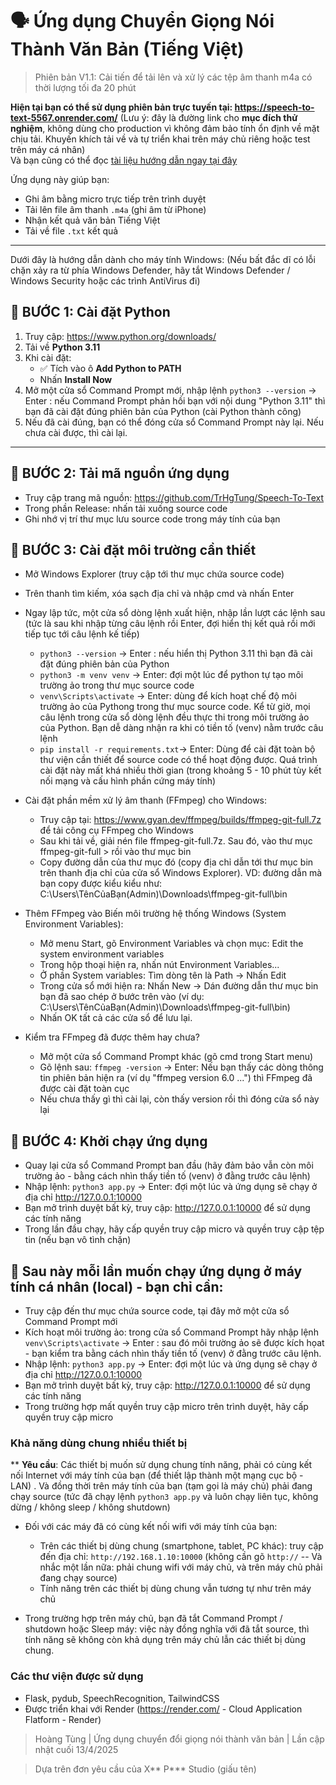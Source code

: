 # 🗣️ Ứng dụng Chuyển Giọng Nói Thành Văn Bản (Tiếng Việt)

> Phiên bản V1.1: Cải tiến để tải lên và xử lý các tệp âm thanh m4a có thời lượng tối đa 20 phút


<b>Hiện tại bạn có thể sử dụng phiên bản trực tuyến tại: https://speech-to-text-5567.onrender.com/</b> (Lưu ý: đây là đường link cho <b> mục đích thử nghiệm</b>, không dùng cho production vì không đảm bảo tính ổn định về mặt chịu tải. Khuyến khích tải về và tự triển khai trên máy chủ riêng hoặc test trên máy cá nhân)<br>
Và bạn cũng có thể đọc <a href="https://hackmd.io/@trhgtung/speech-to-text-trhgtung" target="_blank">tài liệu hướng dẫn ngay tại đây</a><br>

Ứng dụng này giúp bạn:
- Ghi âm bằng micro trực tiếp trên trình duyệt
- Tải lên file âm thanh `.m4a` (ghi âm từ iPhone)
- Nhận kết quả văn bản Tiếng Việt
- Tải về file `.txt` kết quả

---
Dưới đây là hướng dẫn dành cho máy tính Windows:
(Nếu bất đắc dĩ có lỗi chặn xảy ra từ phía Windows Defender, hãy tắt Windows Defender / Windows Security hoặc các trình AntiVirus đi)

## 🧩 BƯỚC 1: Cài đặt Python

1. Truy cập: https://www.python.org/downloads/
2. Tải về **Python 3.11**
3. Khi cài đặt:
   - ✅ Tích vào ô **Add Python to PATH**
   - Nhấn **Install Now**
4. Mở một cửa sổ Command Prompt mới, nhập lệnh `python3 --version` -> Enter : nếu Command Prompt phản hồi bạn với nội dung "Python 3.11" thì bạn đã cài đặt đúng phiên bản của Python (cài Python thành công)
5. Nếu đã cài đúng, bạn có thể đóng cửa sổ Command Prompt này lại. Nếu chưa cài được, thì cài lại.

---

## 🧩 BƯỚC 2: Tải mã nguồn ứng dụng


- Truy cập trang mã nguồn: https://github.com/TrHgTung/Speech-To-Text
- Trong phần Release: nhấn tải xuống source code
- Ghi nhớ vị trí thư mục lưu source code trong máy tính của bạn


## 🧩 BƯỚC 3: Cài đặt môi trường cần thiết

- Mở Windows Explorer (truy cập tới thư mục chứa source code)
- Trên thanh tìm kiếm, xóa sạch địa chỉ và nhập cmd và nhấn Enter
- Ngay lập tức, một cửa sổ dòng lệnh xuất hiện, nhập lần lượt các lệnh sau (tức là sau khi nhập từng câu lệnh rồi Enter, đợi hiển thị kết quả rồi mới tiếp tục tới câu lệnh kế tiếp)
    + `python3 --version` -> Enter : nếu hiển thị Python 3.11 thì bạn đã cài đặt đúng phiên bản của Python
    + `python3 -m venv venv` -> Enter: đợi một lúc để python tự tạo môi trường ảo trong thư mục source code
    + `venv\Scripts\activate` -> Enter: dùng để kích hoạt chế độ môi trường ảo của Pythong trong thư mục source code. Kể từ giờ, mọi câu lệnh trong cửa sổ dòng lệnh đều thực thi trong môi trường ảo của Python. Bạn dễ dàng nhận ra khi có tiền tố (venv) nằm trước câu lệnh
    + `pip install -r requirements.txt`-> Enter: Dùng để cài đặt toàn bộ thư viện cần thiết để source code có thể hoạt động được. Quá trình cài đặt này mất khá nhiều thời gian (trong khoảng 5 - 10 phút tùy kết nối mạng và cấu hình phần cứng máy tính)

- Cài đặt phần mềm xử lý âm thanh (FFmpeg) cho Windows:
    + Truy cập tại: https://www.gyan.dev/ffmpeg/builds/ffmpeg-git-full.7z để tải công cụ FFmpeg cho Windows
    + Sau khi tải về, giải nén file ffmpeg-git-full.7z. Sau đó, vào thư mục ffmpeg-git-full > rồi vào thư mục bin
    + Copy đường dẫn của thư mục đó (copy địa chỉ dẫn tới thư mục bin trên thanh địa chỉ của cửa sổ Windows Explorer). VD: đường dẫn mà bạn copy được kiểu kiểu như: C:\Users\TênCủaBạn(Admin)\Downloads\ffmpeg-git-full\bin


- Thêm FFmpeg vào Biến môi trường hệ thống Windows (System Environment Variables):
    + Mở menu Start, gõ Environment Variables và chọn mục: Edit the system environment variables
    + Trong hộp thoại hiện ra, nhấn nút Environment Variables...
    + Ở phần System variables: Tìm dòng tên là Path → Nhấn Edit
    + Trong cửa sổ mới hiện ra: Nhấn New -> Dán đường dẫn thư mục bin bạn đã sao chép ở bước trên vào
    (ví dụ:  C:\Users\TênCủaBạn(Admin)\Downloads\ffmpeg-git-full\bin)
    + Nhấn OK tất cả các cửa sổ để lưu lại.


- Kiểm tra FFmpeg đã được thêm hay chưa?
    + Mở một cửa sổ Command Prompt khác (gõ cmd trong Start menu)
    + Gõ lệnh sau: `ffmpeg -version` -> Enter: Nếu bạn thấy các dòng thông tin phiên bản hiện ra (ví dụ "ffmpeg version 6.0 ...") thì FFmpeg đã được cài đặt toàn cục
    + Nếu chưa thấy gì thì cài lại, còn thấy version rồi thì đóng cửa sổ này lại

## 🧩 BƯỚC 4: Khởi chạy ứng dụng
- Quay lại cửa sổ Command Prompt ban đầu (hãy đảm bảo vẫn còn môi trường ảo - bằng cách nhìn thấy tiền tố (venv) ở đằng trước câu lệnh)
- Nhập lệnh: `python3 app.py` -> Enter: đợi một lúc và ứng dụng sẽ chạy ở địa chỉ http://127.0.0.1:10000
- Bạn mở trình duyệt bất kỳ, truy cập: http://127.0.0.1:10000 để sử dụng các tính năng
- Trong lần đầu chạy, hãy cấp quyền truy cập micro và quyền truy cập tệp tin (nếu bạn vô tình chặn)

## 🧩 Sau này mỗi lần muốn chạy ứng dụng ở máy tính cá nhân (local) - bạn chỉ cần:
- Truy cập đến thư mục chứa source code, tại đây mở một cửa sổ Command Prompt mới
- Kích hoạt môi trường ảo: trong cửa sổ Command Prompt hãy nhập lệnh `venv\Scripts\activate` -> Enter : sau đó môi trường ảo sẽ được kích họat - bạn kiểm tra bằng cách nhìn thấy tiền tố (venv) ở đằng trước câu lệnh.
- Nhập lệnh: `python3 app.py` -> Enter: đợi một lúc và ứng dụng sẽ chạy ở địa chỉ http://127.0.0.1:10000
- Bạn mở trình duyệt bất kỳ, truy cập: http://127.0.0.1:10000 để sử dụng các tính năng
- Trong trường hợp mất quyền truy cập micro trên trình duyệt, hãy cấp quyền truy cập micro

### Khả năng dùng chung nhiều thiết bị
** <b>Yêu cầu</b>: Các thiết bị muốn sử dụng chung tính năng, phải có cùng kết nối Internet với máy tính của bạn (để thiết lập thành một mạng cục bộ - LAN) . Và đồng thời trên máy tính của bạn (tạm gọi là máy chủ) phải đang chạy source (tức đã chạy lệnh `python3 app.py` và luôn chạy liên tục, không dừng / không sleep / không shutdown)
- Đối với các máy đã có cùng kết nối wifi với máy tính của bạn:
    - Trên các thiết bị dùng chung (smartphone, tablet, PC khác): truy cập đến địa chỉ: `http://192.168.1.10:10000` (không cần gõ `http://` -- Và nhắc một lần nữa: phải chung wifi với máy chủ, và trên máy chủ phải đang chạy source)
    - Tính năng trên các thiết bị dùng chung vẫn tương tự như trên máy chủ

- Trong trường hợp trên máy chủ, bạn đã tắt Command Prompt / shutdown hoặc Sleep máy: việc này đồng nghĩa với đã tắt source, thì tính năng sẽ không còn khả dụng trên máy chủ lẫn các thiết bị dùng chung.

### Các thư viện được sử dụng
- Flask, pydub, SpeechRecognition, TailwindCSS
- Được triển khai với Render (https://render.com/ - Cloud Application Flatform - Render)

> Hoàng Tùng | Ứng dụng chuyển đổi giọng nói thành văn bản | Lần cập nhật cuối 13/4/2025

> Dựa trên đơn yêu cầu của X** P*** Studio (giấu tên)